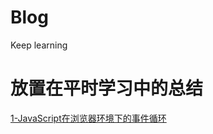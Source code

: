 # Blog
Keep learning

# 放置在平时学习中的总结

[1-JavaScript在浏览器环境下的事件循环](https://github.com/dora1995/Blog/issues/1)
